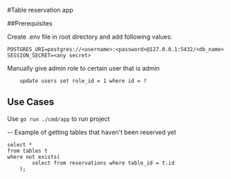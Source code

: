 #Table reservation app

##Prerequisites

Create .env file in root directory and add following values:
```dotenv
POSTGRES_URI=postgres://<username>:<password>@127.0.0.1:5432/<db_name>
SESSION_SECRET=<any secret>
```

Manually give admin role to certain user that is admin
```postgresql
    update users set role_id = 1 where id = ?
```

## Use Cases

Use `go run ./cmd/app` to run project

-- Example of getting tables that haven't been reserved yet
```postgresql
select *
from tables t
where not exists(
        select from reservations where table_id = t.id
    );
```